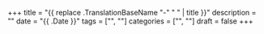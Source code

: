 +++
title = "{{ replace .TranslationBaseName "-" " " | title }}"
description = ""
date = "{{ .Date }}"
tags = ["", ""]
categories = ["", ""]
draft = false
+++
